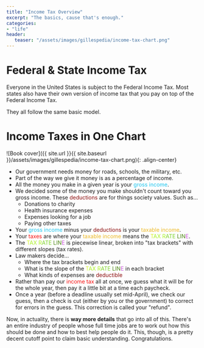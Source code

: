 ```yaml
---
title: "Income Tax Overview"
excerpt: "The basics, cause that's enough."
categories: 
- "life"
header:
   teaser: "/assets/images/gillespedia/income-tax-chart.png"
---       
```


# Federal & State Income Tax

Everyone in the United States is subject to the Federal Income Tax. Most states also have their own version of income tax that you pay on top of the Federal Income Tax.

They all follow the same basic model.

# Income Taxes in One Chart

![Book cover]({{ site.url }}{{ site.baseurl }}/assets/images/gillespedia/income-tax-chart.png){: .align-center}

- Our government needs money for roads, schools, the military, etc.
- Part of the way we give it money is as a percentage of income.
- All the money you make in a given year is your <span style="color: #20C6EE">gross income</span>.
- We decided some of the money you make shouldn't count toward you gross income. These <span style="color: #8D0D0D">deductions</span> are for things society values. Such as...
   - Donations to charity
   - Health insurance expenses
   - Expenses looking for a job
   - Paying other taxes
- Your <span style="color: #20C6EE">gross income</span> minus your <span style="color: #8D0D0D">deductions</span> is your <span style="color: #ECB927">taxable income</span>.
- Your <span style="color: #F60E0E">taxes</span> are where your <span style="color: #ECB927">taxable income</span> means the <span style="color: #D4F327">T</span><span style="color: #ACF327">AX R</span><span style="color: #80D32E">ATE</span> <span style="color: #4C8612">LIN</span><span style="color: #C954DA">E</span>.
- The <span style="color: #D4F327">T</span><span style="color: #ACF327">AX R</span><span style="color: #80D32E">ATE</span> <span style="color: #4C8612">LIN</span><span style="color: #C954DA">E</span> is piecewise linear, broken into "tax brackets" with different slopes (tax rates).
- Law makers decide...
   - Where the tax brackets begin and end
   - What is the slope of the <span style="color: #D4F327">T</span><span style="color: #ACF327">AX R</span><span style="color: #80D32E">ATE</span> <span style="color: #4C8612">LIN</span><span style="color: #C954DA">E</span> in each bracket
   - What kinds of expenses are <span style="color: #8D0D0D">deductible</span>
- Rather than pay our <span style="color: #F60E0E">income tax</span> all at once, we guess what it will be for the whole year, then pay it a little bit at a time each paycheck.
- Once a year (before a deadline usually set mid-April), we check our guess, then a check is cut (either by you or the government) to correct for errors in the guess. This correction is called your "refund".

Now, in actuality, there is **way more details** that go into all of this. There's an entire industry of people whose full time jobs are to work out how this should be done and how to best help people do it. This, though, is a pretty decent cutoff point to claim basic understanding. Congratulations.